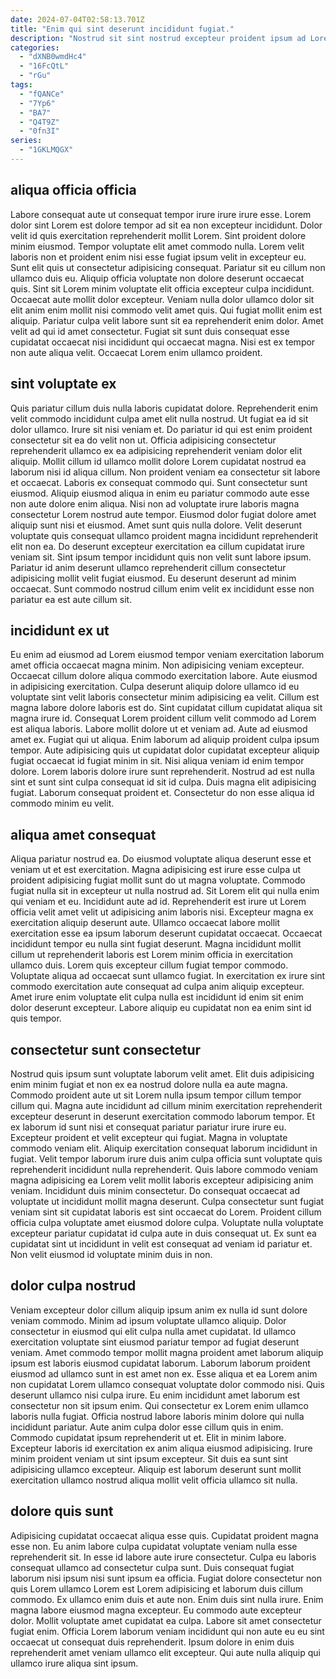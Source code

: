 ```yaml
---
date: 2024-07-04T02:58:13.701Z
title: "Enim qui sint deserunt incididunt fugiat."
description: "Nostrud sit sint nostrud excepteur proident ipsum ad Lorem mollit aliqua aliquip deserunt nisi. Exercitation qui dolore pariatur."
categories:
  - "dXNB0wmdHc4"
  - "16FcQtL"
  - "rGu"
tags:
  - "fQANCe"
  - "7Yp6"
  - "BA7"
  - "Q4T9Z"
  - "0fn3I"
series:
  - "1GKLMQGX"
---
```



## aliqua officia officia

Labore consequat aute ut consequat tempor irure irure irure esse. Lorem dolor sint Lorem est dolore tempor ad sit ea non excepteur incididunt. Dolor velit id quis exercitation reprehenderit mollit Lorem. Sint proident dolore minim eiusmod. Tempor voluptate elit amet commodo nulla. Lorem velit laboris non et proident enim nisi esse fugiat ipsum velit in excepteur eu. Sunt elit quis ut consectetur adipisicing consequat. Pariatur sit eu cillum non ullamco duis eu.
Aliquip officia voluptate non dolore deserunt occaecat quis. Sint sit Lorem minim voluptate elit officia excepteur culpa incididunt. Occaecat aute mollit dolor excepteur. Veniam nulla dolor ullamco dolor sit elit anim enim mollit nisi commodo velit amet quis. Qui fugiat mollit enim est aliquip. Pariatur culpa velit labore sunt sit ea reprehenderit enim dolor.
Amet velit ad qui id amet consectetur. Fugiat sit sunt duis consequat esse cupidatat occaecat nisi incididunt qui occaecat magna. Nisi est ex tempor non aute aliqua velit. Occaecat Lorem enim ullamco proident.

## sint voluptate ex

Quis pariatur cillum duis nulla laboris cupidatat dolore. Reprehenderit enim velit commodo incididunt culpa amet elit nulla nostrud. Ut fugiat ea id sit dolor ullamco. Irure sit nisi veniam et. Do pariatur id qui est enim proident consectetur sit ea do velit non ut. Officia adipisicing consectetur reprehenderit ullamco ex ea adipisicing reprehenderit veniam dolor elit aliquip.
Mollit cillum id ullamco mollit dolore Lorem cupidatat nostrud ea laborum nisi id aliqua cillum. Non proident veniam ea consectetur sit labore et occaecat. Laboris ex consequat commodo qui. Sunt consectetur sunt eiusmod. Aliquip eiusmod aliqua in enim eu pariatur commodo aute esse non aute dolore enim aliqua. Nisi non ad voluptate irure laboris magna consectetur Lorem nostrud aute tempor. Eiusmod dolor fugiat dolore amet aliquip sunt nisi et eiusmod. Amet sunt quis nulla dolore.
Velit deserunt voluptate quis consequat ullamco proident magna incididunt reprehenderit elit non ea. Do deserunt excepteur exercitation ea cillum cupidatat irure veniam sit. Sint ipsum tempor incididunt quis non velit sunt labore ipsum. Pariatur id anim deserunt ullamco reprehenderit cillum consectetur adipisicing mollit velit fugiat eiusmod. Eu deserunt deserunt ad minim occaecat. Sunt commodo nostrud cillum enim velit ex incididunt esse non pariatur ea est aute cillum sit.

## incididunt ex ut

Eu enim ad eiusmod ad Lorem eiusmod tempor veniam exercitation laborum amet officia occaecat magna minim. Non adipisicing veniam excepteur. Occaecat cillum dolore aliqua commodo exercitation labore. Aute eiusmod in adipisicing exercitation.
Culpa deserunt aliquip dolore ullamco id eu voluptate sint velit laboris consectetur minim adipisicing ea velit. Cillum est magna labore dolore laboris est do. Sint cupidatat cillum cupidatat aliqua sit magna irure id. Consequat Lorem proident cillum velit commodo ad Lorem est aliqua laboris. Labore mollit dolore ut et veniam ad. Aute ad eiusmod amet ex. Fugiat qui ut aliqua. Enim laborum ad aliquip proident culpa ipsum tempor.
Aute adipisicing quis ut cupidatat dolor cupidatat excepteur aliquip fugiat occaecat id fugiat minim in sit. Nisi aliqua veniam id enim tempor dolore. Lorem laboris dolore irure sunt reprehenderit. Nostrud ad est nulla sint et sunt sint culpa consequat id sit id culpa. Duis magna elit adipisicing fugiat. Laborum consequat proident et. Consectetur do non esse aliqua id commodo minim eu velit.

## aliqua amet consequat

Aliqua pariatur nostrud ea. Do eiusmod voluptate aliqua deserunt esse et veniam ut et est exercitation. Magna adipisicing est irure esse culpa ut proident adipisicing fugiat mollit sunt do ut magna voluptate. Commodo fugiat nulla sit in excepteur ut nulla nostrud ad. Sit Lorem elit qui nulla enim qui veniam et eu.
Incididunt aute ad id. Reprehenderit est irure ut Lorem officia velit amet velit ut adipisicing anim laboris nisi. Excepteur magna ex exercitation aliquip deserunt aute. Ullamco occaecat labore mollit exercitation esse ea ipsum laborum deserunt cupidatat occaecat. Occaecat incididunt tempor eu nulla sint fugiat deserunt. Magna incididunt mollit cillum ut reprehenderit laboris est Lorem minim officia in exercitation ullamco duis.
Lorem quis excepteur cillum fugiat tempor commodo. Voluptate aliqua ad occaecat sunt ullamco fugiat. In exercitation ex irure sint commodo exercitation aute consequat ad culpa anim aliquip excepteur. Amet irure enim voluptate elit culpa nulla est incididunt id enim sit enim dolor deserunt excepteur. Labore aliquip eu cupidatat non ea enim sint id quis tempor.

## consectetur sunt consectetur

Nostrud quis ipsum sunt voluptate laborum velit amet. Elit duis adipisicing enim minim fugiat et non ex ea nostrud dolore nulla ea aute magna. Commodo proident aute ut sit Lorem nulla ipsum tempor cillum tempor cillum qui. Magna aute incididunt ad cillum minim exercitation reprehenderit excepteur deserunt in deserunt exercitation commodo laborum tempor.
Et ex laborum id sunt nisi et consequat pariatur pariatur irure irure eu. Excepteur proident et velit excepteur qui fugiat. Magna in voluptate commodo veniam elit. Aliquip exercitation consequat laborum incididunt in fugiat. Velit tempor laborum irure duis anim culpa officia sunt voluptate quis reprehenderit incididunt nulla reprehenderit. Quis labore commodo veniam magna adipisicing ea Lorem velit mollit laboris excepteur adipisicing anim veniam. Incididunt duis minim consectetur. Do consequat occaecat ad voluptate ut incididunt mollit magna deserunt.
Culpa consectetur sunt fugiat veniam sint sit cupidatat laboris est sint occaecat do Lorem. Proident cillum officia culpa voluptate amet eiusmod dolore culpa. Voluptate nulla voluptate excepteur pariatur cupidatat id culpa aute in duis consequat ut. Ex sunt ea cupidatat sint ut incididunt in velit est consequat ad veniam id pariatur et. Non velit eiusmod id voluptate minim duis in non.

## dolor culpa nostrud

Veniam excepteur dolor cillum aliquip ipsum anim ex nulla id sunt dolore veniam commodo. Minim ad ipsum voluptate ullamco aliquip. Dolor consectetur in eiusmod qui elit culpa nulla amet cupidatat. Id ullamco exercitation voluptate sint eiusmod pariatur tempor ad fugiat deserunt veniam.
Amet commodo tempor mollit magna proident amet laborum aliquip ipsum est laboris eiusmod cupidatat laborum. Laborum laborum proident eiusmod ad ullamco sunt in est amet non ex. Esse aliqua et ea Lorem anim non cupidatat Lorem ullamco consequat voluptate dolor commodo nisi. Quis deserunt ullamco nisi culpa irure. Eu enim incididunt amet laborum est consectetur non sit ipsum enim. Qui consectetur ex Lorem enim ullamco laboris nulla fugiat. Officia nostrud labore laboris minim dolore qui nulla incididunt pariatur. Aute anim culpa dolor esse cillum quis in enim.
Commodo cupidatat ipsum reprehenderit ut et. Elit in minim labore. Excepteur laboris id exercitation ex anim aliqua eiusmod adipisicing. Irure minim proident veniam ut sint ipsum excepteur. Sit duis ea sunt sint adipisicing ullamco excepteur. Aliquip est laborum deserunt sunt mollit exercitation ullamco nostrud aliqua mollit velit officia ullamco sit nulla.

## dolore quis sunt

Adipisicing cupidatat occaecat aliqua esse quis. Cupidatat proident magna esse non. Eu anim labore culpa cupidatat voluptate veniam nulla esse reprehenderit sit. In esse id labore aute irure consectetur. Culpa eu laboris consequat ullamco ad consectetur culpa sunt. Duis consequat fugiat laborum nisi ipsum nisi sunt ipsum ea officia. Fugiat dolore consectetur non quis Lorem ullamco Lorem est Lorem adipisicing et laborum duis cillum commodo. Ex ullamco enim duis et aute non.
Enim duis sint nulla irure. Enim magna labore eiusmod magna excepteur. Eu commodo aute excepteur dolor. Mollit voluptate amet cupidatat ea culpa.
Labore sit amet consectetur fugiat enim. Officia Lorem laborum veniam incididunt qui non aute eu eu sint occaecat ut consequat duis reprehenderit. Ipsum dolore in enim duis reprehenderit amet veniam ullamco elit excepteur. Qui aute nulla aliquip qui ullamco irure aliqua sint ipsum.


